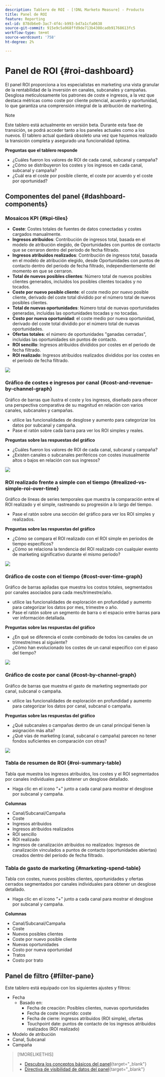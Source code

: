 ```yaml
---
description: Tablero de ROI - [!DNL Marketo Measure] - Producto
title: Panel de ROI
feature: Reporting
exl-id: 878db6e0-3ac7-4f4c-b993-bd7a1cfa0638
source-git-commit: 915e9c5a968ffd9de713b4308cadb91768613fc5
workflow-type: tm+mt
source-wordcount: '758'
ht-degree: 2%

---
```


# Panel de ROI  {#roi-dashboard}

El panel ROI proporciona a los especialistas en marketing una vista granular de la rentabilidad de la inversión en canales, subcanales y campañas. Desglosa meticulosamente los patrones de coste e ingresos, a la vez que destaca métricas como coste por cliente potencial, acuerdo y oportunidad, lo que garantiza una comprensión integral de la atribución de marketing.

>[!NOTE]
>
>Este tablero está actualmente en versión beta. Durante esta fase de transición, se podrá acceder tanto a los paneles actuales como a los nuevos. El tablero actual quedará obsoleto una vez que hayamos realizado la transición completa y asegurado una funcionalidad óptima.

**Preguntas que el tablero responde**

* ¿Cuáles fueron los valores de ROI de cada canal, subcanal y campaña?
* ¿Cómo se distribuyeron los costes y los ingresos en cada canal, subcanal y campaña?
* ¿Cuál era el coste por posible cliente, el coste por acuerdo y el coste por oportunidad?

## Componentes del panel {#dashboard-components}

### Mosaicos KPI {#kpi-tiles}

* **Coste**: Costes totales de fuentes de datos conectadas y costes cargados manualmente.
* **Ingresos atribuidos**: Contribución de ingresos total, basada en el modelo de atribución elegido, de Oportunidades con puntos de contacto que se cerraron dentro del período de fecha filtrado.
* **Ingresos atribuidos realizados**: Contribución de ingresos total, basada en el modelo de atribución elegido, desde Oportunidades con puntos de contacto dentro del período de fecha filtrado, independientemente del momento en que se cerraron.
* **Total de nuevos posibles clientes**: Número total de nuevos posibles clientes generados, incluidos los posibles clientes tocados y no tocados.
* **Coste por nuevo posible cliente**: el coste medio por nuevo posible cliente, derivado del coste total dividido por el número total de nuevos posibles clientes.
* **Total de nuevas oportunidades**: Número total de nuevas oportunidades generadas, incluidas las oportunidades tocadas y no tocadas.
* **Costo por nueva oportunidad**: el coste medio por nueva oportunidad, derivado del coste total dividido por el número total de nuevas oportunidades.
* **Ofertas totales**: el número de oportunidades &quot;ganadas cerradas&quot;, incluidas las oportunidades sin puntos de contacto.
* **ROI sencillo**: Ingresos atribuidos divididos por costes en el periodo de fecha filtrado.
* **ROI realizado**: Ingresos atribuidos realizados divididos por los costes en el periodo de fecha filtrado.

![](assets/roi-dashboard-1.png)

### Gráfico de costes e ingresos por canal {#cost-and-revenue-by-channel-graph}

Gráfico de barras que ilustra el coste y los ingresos, diseñado para ofrecer una perspectiva comparativa de su magnitud en relación con varios canales, subcanales y campañas.

* utilice las funcionalidades de desglose y aumento para categorizar los datos por subcanal y campaña.
* Pase el ratón sobre cada barra para ver los ROI simples y reales.

**Preguntas sobre las respuestas del gráfico**

* ¿Cuáles fueron los valores de ROI de cada canal, subcanal y campaña?
* ¿Existen canales o subcanales periféricos con costes inusualmente altos o bajos en relación con sus ingresos?

![](assets/roi-dashboard-2.png)

### ROI realizado frente a simple con el tiempo {#realized-vs-simple-roi-over-time}

Gráfico de líneas de series temporales que muestra la comparación entre el ROI realizado y el simple, rastreando su progresión a lo largo del tiempo.

* Pase el ratón sobre una sección del gráfico para ver los ROI simples y realizados.

**Preguntas sobre las respuestas del gráfico**

* ¿Cómo se compara el ROI realizado con el ROI simple en periodos de tiempo específicos?
* ¿Cómo se relaciona la tendencia del ROI realizado con cualquier evento de marketing significativo durante el mismo periodo?

![](assets/roi-dashboard-3.png)

### Gráfico de coste con el tiempo {#cost-over-time-graph}

Gráfico de barras apiladas que muestra los costos totales, segmentados por canales asociados para cada mes/trimestre/año.

* utilice las funcionalidades de exploración en profundidad y aumento para categorizar los datos por mes, trimestre o año.
* Pase el ratón sobre un segmento de barra o el espacio entre barras para ver información detallada.

**Preguntas sobre las respuestas del gráfico**

* ¿En qué se diferencia el coste combinado de todos los canales de un trimestre/mes al siguiente?
* ¿Cómo han evolucionado los costes de un canal específico con el paso del tiempo?

![](assets/roi-dashboard-4.png)

### Gráfico de coste por canal {#cost-by-channel-graph}

Gráfico de barras que muestra el gasto de marketing segmentado por canal, subcanal o campaña.

* utilice las funcionalidades de exploración en profundidad y aumento para categorizar los datos por canal, subcanal o campaña.

**Preguntas sobre las respuestas del gráfico**

* ¿Qué subcanales o campañas dentro de un canal principal tienen la asignación más alta?
* ¿Qué vías de marketing (canal, subcanal o campaña) parecen no tener fondos suficientes en comparación con otras?

![](assets/roi-dashboard-5.png)

### Tabla de resumen de ROI {#roi-summary-table}

Tabla que muestra los ingresos atribuidos, los costes y el ROI segmentados por canales individuales para obtener un desglose detallado.

* Haga clic en el icono &quot;+&quot; junto a cada canal para mostrar el desglose por subcanal y campaña.

**Columnas**

* Canal/Subcanal/Campaña
* Coste
* Ingresos atribuidos
* Ingresos atribuidos realizados
* ROI sencillo
* ROI realizado
* Ingresos de canalización atribuidos no realizados: Ingresos de canalización vinculados a puntos de contacto (oportunidades abiertas) creados dentro del período de fecha filtrado.

### Tabla de gasto de marketing {#marketing-spend-table}

Tabla con costes, nuevos posibles clientes, oportunidades y ofertas cerrados segmentados por canales individuales para obtener un desglose detallado.

* Haga clic en el icono &quot;+&quot; junto a cada canal para mostrar el desglose por subcanal y campaña.

**Columnas**

* Canal/Subcanal/Campaña
* Coste
* Nuevos posibles clientes
* Coste por nuevo posible cliente
* Nuevas oportunidades
* Costo por nueva oportunidad
* Tratos
* Costo por trato

## Panel de filtro {#filter-pane}

Este tablero está equipado con los siguientes ajustes y filtros:

* Fecha
   * Basado en:
      * Fecha de creación: Posibles clientes, nuevas oportunidades
      * Fecha de coste incurrido: coste
      * Fecha de cierre: ingresos atribuidos (ROI simple), ofertas
      * Touchpoint date: puntos de contacto de los ingresos atribuidos realizados (ROI realizado)
* Modelo de atribución
* Canal, Subcanal
* Campaña

>[!MORELIKETHIS]
>
>* [Descubra los conceptos básicos del panel](/help/marketo-measure-discover-ui/dashboards/discover-dashboard-basics.md){target="_blank"}
>* [Directiva de visibilidad de datos del panel](/help/marketo-measure-discover-ui/dashboards/dashboard-data-visibility-policy.md){target="_blank"}

